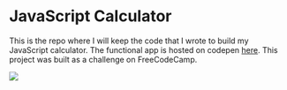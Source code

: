 # JavaScript Calculator

This is the repo where I will keep the code that I wrote to build my JavaScript calculator. The functional app is hosted on codepen [here](http://codepen.io/elefun/full/QNxGJe/). This project was built as a challenge on FreeCodeCamp.

<img src="https://s3.amazonaws.com/freecodecamp/camper-image-placeholder.png">